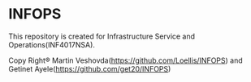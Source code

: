 # INFOPS
This repository is created for Infrastructure Service and Operations(INF4017NSA). 

Copy Right® Martin Veshovda(https://github.com/Loellis/INFOPS) and 
 Getinet Ayele(https://github.com/get20/INFOPS)
